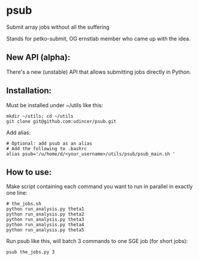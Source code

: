 # psub
Submit array jobs without all the suffering

Stands for petko-submit, OG ernstlab member who came up with the idea.

## New API (alpha):

There's a new (unstable) API that allows submitting jobs directly in Python. 

## Installation:

Must be installed under ~/utils like this:
```
mkdir ~/utils; cd ~/utils
git clone git@github.com:udincer/psub.git
```

Add alias:
```
# Optional: add psub as an alias
# Add the following to .bashrc
alias psub='/u/home/d/<your_username>/utils/psub/psub_main.sh '
```

## How to use:

Make script containing each command you want to run in parallel in exactly one line:
```
# the_jobs.sh
python run_analysis.py theta1
python run_analysis.py theta2
python run_analysis.py theta3
python run_analysis.py theta4
python run_analysis.py theta5
```

Run psub like this, will batch 3 commands to one SGE job (for short jobs):
```
psub the_jobs.py 3
```